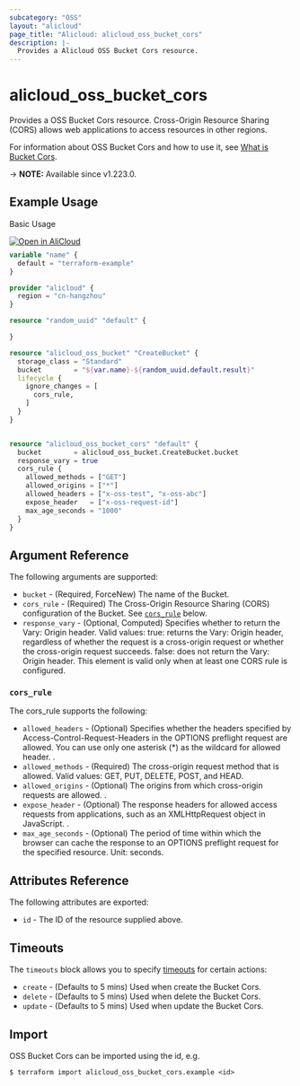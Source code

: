 ```yaml
---
subcategory: "OSS"
layout: "alicloud"
page_title: "Alicloud: alicloud_oss_bucket_cors"
description: |-
  Provides a Alicloud OSS Bucket Cors resource.
---
```


# alicloud_oss_bucket_cors

Provides a OSS Bucket Cors resource. Cross-Origin Resource Sharing (CORS) allows web applications to access resources in other regions.

For information about OSS Bucket Cors and how to use it, see [What is Bucket Cors](https://www.alibabacloud.com/help/en/oss/developer-reference/putbucketcors).

-> **NOTE:** Available since v1.223.0.

## Example Usage

Basic Usage

<div style="display: block;margin-bottom: 40px;"><div class="oics-button" style="float: right;position: absolute;margin-bottom: 10px;">
  <a href="https://api.aliyun.com/terraform?resource=alicloud_oss_bucket_cors&exampleId=efee4706-8728-22cc-95cf-07c5f321a8a2e5a05f33&activeTab=example&spm=docs.r.oss_bucket_cors.0.efee470687&intl_lang=EN_US" target="_blank">
    <img alt="Open in AliCloud" src="https://img.alicdn.com/imgextra/i1/O1CN01hjjqXv1uYUlY56FyX_!!6000000006049-55-tps-254-36.svg" style="max-height: 44px; max-width: 100%;">
  </a>
</div></div>

```terraform
variable "name" {
  default = "terraform-example"
}

provider "alicloud" {
  region = "cn-hangzhou"
}

resource "random_uuid" "default" {

}

resource "alicloud_oss_bucket" "CreateBucket" {
  storage_class = "Standard"
  bucket        = "${var.name}-${random_uuid.default.result}"
  lifecycle {
    ignore_changes = [
      cors_rule,
    ]
  }
}


resource "alicloud_oss_bucket_cors" "default" {
  bucket        = alicloud_oss_bucket.CreateBucket.bucket
  response_vary = true
  cors_rule {
    allowed_methods = ["GET"]
    allowed_origins = ["*"]
    allowed_headers = ["x-oss-test", "x-oss-abc"]
    expose_header   = ["x-oss-request-id"]
    max_age_seconds = "1000"
  }
}
```

## Argument Reference

The following arguments are supported:
* `bucket` - (Required, ForceNew) The name of the Bucket.
* `cors_rule` - (Required) The Cross-Origin Resource Sharing (CORS) configuration of the Bucket. See [`cors_rule`](#cors_rule) below.
* `response_vary` - (Optional, Computed) Specifies whether to return the Vary: Origin header. Valid values: true: returns the Vary: Origin header, regardless of whether the request is a cross-origin request or whether the cross-origin request succeeds. false: does not return the Vary: Origin header. This element is valid only when at least one CORS rule is configured.

### `cors_rule`

The cors_rule supports the following:
* `allowed_headers` - (Optional) Specifies whether the headers specified by Access-Control-Request-Headers in the OPTIONS preflight request are allowed. You can use only one asterisk (*) as the wildcard for allowed header. .
* `allowed_methods` - (Required) The cross-origin request method that is allowed. Valid values: GET, PUT, DELETE, POST, and HEAD.
* `allowed_origins` - (Optional) The origins from which cross-origin requests are allowed. .
* `expose_header` - (Optional) The response headers for allowed access requests from applications, such as an XMLHttpRequest object in JavaScript. .
* `max_age_seconds` - (Optional) The period of time within which the browser can cache the response to an OPTIONS preflight request for the specified resource. Unit: seconds.

## Attributes Reference

The following attributes are exported:
* `id` - The ID of the resource supplied above.

## Timeouts

The `timeouts` block allows you to specify [timeouts](https://developer.hashicorp.com/terraform/language/resources/syntax#operation-timeouts) for certain actions:
* `create` - (Defaults to 5 mins) Used when create the Bucket Cors.
* `delete` - (Defaults to 5 mins) Used when delete the Bucket Cors.
* `update` - (Defaults to 5 mins) Used when update the Bucket Cors.

## Import

OSS Bucket Cors can be imported using the id, e.g.

```shell
$ terraform import alicloud_oss_bucket_cors.example <id>
```